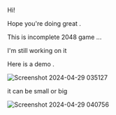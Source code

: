 Hi!

Hope you're doing great .

This is incomplete 2048 game ...

I'm still working on it


Here is a demo .

![Screenshot 2024-04-29 035127](https://github.com/AlirezaSaadatmand/2048-Game/assets/157215281/307f2137-8846-425b-864e-44ad45838f2b)


it can be small or big


![Screenshot 2024-04-29 040756](https://github.com/AlirezaSaadatmand/2048-Game/assets/157215281/67a306a1-d147-4196-a866-4e15c16d2b83)

